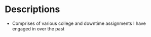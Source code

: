 # Descriptions

* Comprises of various college and downtime assignments I have engaged in over the past

